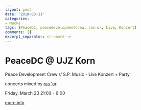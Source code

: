 ```yaml
---
layout: post
date: '2018-03-11'
categories:
- Mucke
tags: [PeaceDC, peacedevelopmentcrew, ras-or, Live, Konzert]
comments: []
excerpt_separator: <!--more-->
---
```

# PeaceDC @ UJZ Korn

Peace Development Crew // S.P. Music - Live Konzert + Party

concerts mixed by [ras 'or](http://www.ras-or.com)

Friday, March 23 21:00 - 6:00

[more info](https://www.facebook.com/events/420536301711136/)
